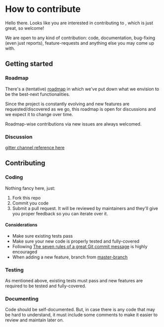 # How to contribute

Hello there. Looks like you are interested in contributing to [<project-name>](<github-repo>), which is just great, so welcome!
  
We are open to any kind of contribution: code, documentation, bug-fixing (even just reports), feature-requests and anything else you may come up with.

## Getting started

### Roadmap

There's a (tentative) [roadmap](<project-roadmap>) in which we've put down what we envision to be the best-next functionalities.

Since the project is constantly evolving and new features are requested/discovered as we go, this roadmap is open for discussions and we expect it to change over time.

Roadmap-wise contributions via new issues are always welcomed.

### Discussion
[gitter channel reference here](https://gitter.im/solhint/Lobby)

## Contributing

### Coding

Nothing fancy here, just:

1. Fork this repo
1. Commit you code
1. Submit a pull request. It will be reviewed by maintainers and they'll give you proper feedback so you can iterate over it.

#### Considerations
- Make sure existing tests pass
- Make sure your new code is properly tested and fully-covered
- Following [The seven rules of a great Git commit message](https://chris.beams.io/posts/git-commit/#seven-rules) is highly encouraged
- When adding a new feature, branch from [master-branch](<project-master-branch>)


### Testing

As mentioned above, existing tests must pass and new features are required to be tested and fully-covered.

### Documenting

Code should be self-documented. But, in case there is any code that may be hard to understand, it must include some comments to make it easier to review and maintain later on.
